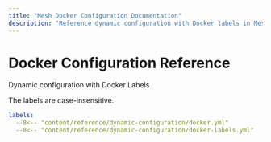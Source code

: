 ```yaml
---
title: "Mesh Docker Configuration Documentation"
description: "Reference dynamic configuration with Docker labels in Mesh Proxy. Read the technical documentation."
---
```


# Docker Configuration Reference

Dynamic configuration with Docker Labels


The labels are case-insensitive.

```yaml
labels:
  --8<-- "content/reference/dynamic-configuration/docker.yml"
  --8<-- "content/reference/dynamic-configuration/docker-labels.yml"
```

